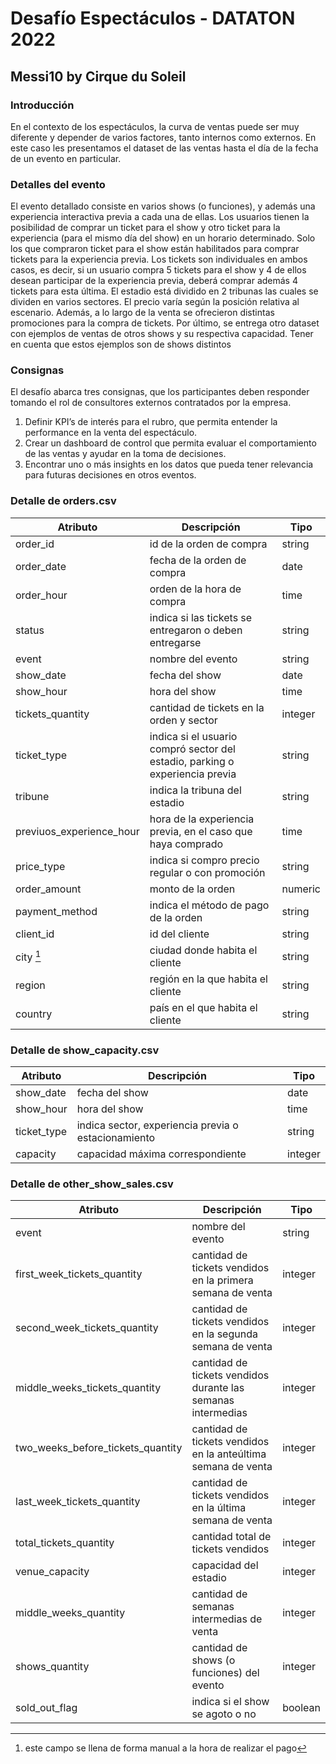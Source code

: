 # Desafío Espectáculos - DATATON 2022
## Messi10 by Cirque du Soleil

### Introducción
En el contexto de los espectáculos, la curva de ventas puede ser muy diferente y depender
de varios factores, tanto internos como externos. En este caso les presentamos el dataset de
las ventas hasta el día de la fecha de un evento en particular.

### Detalles del evento
El evento detallado consiste en varios shows (o funciones), y además una experiencia
interactiva previa a cada una de ellas.
Los usuarios tienen la posibilidad de comprar un ticket para el show y otro ticket para la
experiencia (para el mismo día del show) en un horario determinado. Solo los que compraron
ticket para el show están habilitados para comprar tickets para la experiencia previa. Los
tickets son individuales en ambos casos, es decir, si un usuario compra 5 tickets para el show
y 4 de ellos desean participar de la experiencia previa, deberá comprar además 4 tickets para
esta última.
El estadio está dividido en 2 tribunas las cuales se dividen en varios sectores. El precio varía
según la posición relativa al escenario. Además, a lo largo de la venta se ofrecieron distintas
promociones para la compra de tickets.
Por último, se entrega otro dataset con ejemplos de ventas de otros shows y su respectiva
capacidad. Tener en cuenta que estos ejemplos son de shows distintos

### Consignas
El desafío abarca tres consignas, que los participantes deben responder tomando el rol de
consultores externos contratados por la empresa.

1. Definir KPI’s de interés para el rubro, que permita entender la performance en la venta
del espectáculo.
2. Crear un dashboard de control que permita evaluar el comportamiento de las ventas y
ayudar en la toma de decisiones.
3. Encontrar uno o más insights en los datos que pueda tener relevancia para futuras
decisiones en otros eventos.

  
  
  
### Detalle de orders.csv

|Atributo|Descripción|Tipo|
| -- | -- | -- |
|order_id|id de la orden de compra|string|
|order_date |fecha de la orden de compra |date|
|order_hour |orden de la hora de compra |time|
|status |indica si las tickets se entregaron o deben entregarse |string|
|event |nombre del evento |string|
|show_date |fecha del show |date|
|show_hour |hora del show |time|
|tickets_quantity |cantidad de tickets en la orden y sector |integer|
|ticket_type |indica si el usuario compró sector del estadio, parking o experiencia previa|string
|tribune |indica la tribuna del estadio |string|
|previuos_experience_hour |hora de la experiencia previa, en el caso que haya comprado|time|
|price_type |indica si compro precio regular o con promoción |string|
|order_amount |monto de la orden |numeric|
|payment_method |indica el método de pago de la orden |string|
|client_id |id del cliente |string|
|city [^1]|ciudad donde habita el cliente |string|
|region |región en la que habita el cliente |string|
|country |país en el que habita el cliente |string|

[^1]: este campo se llena de forma manual a la hora de realizar el pago

  
  
### Detalle de show_capacity.csv

|Atributo |Descripción |Tipo|
| -- | -- | -- |
|show_date |fecha del show |date|
|show_hour |hora del show |time|
|ticket_type|indica sector, experiencia previa o estacionamiento|string|
|capacity |capacidad máxima correspondiente |integer|


### Detalle de other_show_sales.csv

|Atributo |Descripción |Tipo|
| -- | -- | -- |
|event |nombre del evento |string|
|first_week_tickets_quantity|cantidad de tickets vendidos en la primera semana de venta|integer|
|second_week_tickets_quantity|cantidad de tickets vendidos en la segunda semana de venta|integer|
|middle_weeks_tickets_quantity |cantidad de tickets vendidos durante las semanas intermedias|integer|
|two_weeks_before_tickets_quantity |cantidad de tickets vendidos en la anteúltima semana de venta|integer|
|last_week_tickets_quantity |cantidad de tickets vendidos en la última semana de venta|integer|
|total_tickets_quantity |cantidad total de tickets vendidos |integer|
|venue_capacity |capacidad del estadio |integer|
|middle_weeks_quantity |cantidad de semanas intermedias de venta |integer|
|shows_quantity |cantidad de shows (o funciones) del evento |integer|
|sold_out_flag |indica si el show se agoto o no |boolean|

